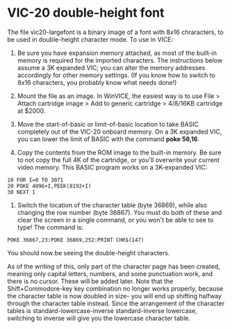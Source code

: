 # VIC-20 double-height font

The file vic20-largefont is a binary image of a font with 8x16 chraracters, to be used in double-height character mode. To use in VICE:

1. Be sure you have expansion memory attached, as most of the built-in memory is required for the imported characters. The instructions below assume a 3K expanded VIC; you can alter the memory addresses accordingly for other memory settings. (If you know how to switch to 8x16 characters, you probably know what needs done!)

1. Mount the file as an image. In WinVICE, the easiest way is to use File > Attach cartridge image > Add to generic cartridge > 4/8/16KB cartridge at $2000.

1. Move the start-of-basic or limit-of-basic location to take BASIC completely out of the VIC-20 onboard memory. On a 3K expanded VIC, you can lower the limit of BASIC with the command **poke 56,16**.

1. Copy the contents from the ROM image to the built-in memory. Be sure to not copy the full 4K of the cartridge, or you'll overwrite your current video memory. This BASIC program works on a 3K-expanded VIC:

```
10 FOR I=0 TO 3071
20 POKE 4096+I,PEEK(8192+I)
30 NEXT I
```

1. Switch the location of the character table (byte 36869), while also changing the row number (byte 36867). You must do both of these and clear the screen in a single command, or you won't be able to see to type! The command is:

```
POKE 36867,23:POKE 36869,252:PRINT CHR$(147)
```

You should now be seeing the double-height characters.

As of the writing of this, only part of the character page has been created, meaning only capital letters, numbers, and some punctuation work, and there is no cursor. These will be added later. Note that the Shift+Commodore-key key combination no longer works properly, because the character table is now doubled in size- you will end up shifting halfway through the character table instead. Since the arrangement of the character tables is standard-lowercase-inverse standard-inverse lowercase, switching to inverse will give you the lowercase character table.
